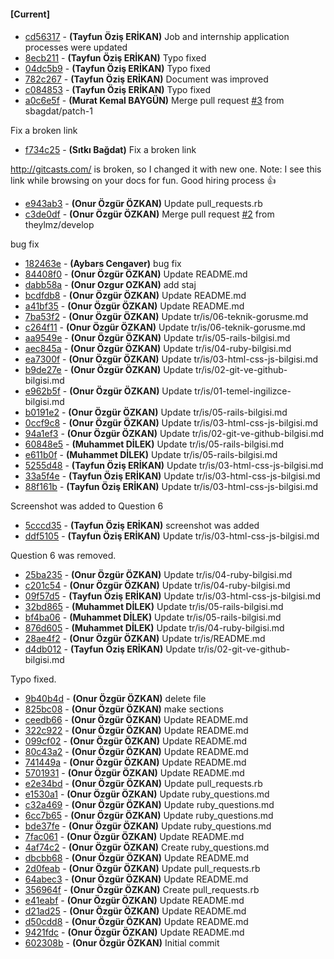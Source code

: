
#### [Current]

#### 
 * [cd56317](../../commit/cd56317) - __(Tayfun Öziş ERİKAN)__ Job and internship application processes were updated
 * [8ecb211](../../commit/8ecb211) - __(Tayfun Öziş ERİKAN)__ Typo fixed
 * [04dc5b9](../../commit/04dc5b9) - __(Tayfun Öziş ERİKAN)__ Typo fixed
 * [782c267](../../commit/782c267) - __(Tayfun Öziş ERİKAN)__ Document was improved
 * [c084853](../../commit/c084853) - __(Tayfun Öziş ERİKAN)__ Typo fixed
 * [a0c6e5f](../../commit/a0c6e5f) - __(Murat Kemal BAYGÜN)__ Merge pull request [#3](../../issues/3) from sbagdat/patch-1

Fix a broken link
 * [f734c25](../../commit/f734c25) - __(Sıtkı Bağdat)__ Fix a broken link

http://gitcasts.com/ is broken, so I changed it with new one.
Note: I see this link while browsing on your docs for fun. Good hiring process :+1:
 * [e943ab3](../../commit/e943ab3) - __(Onur Özgür ÖZKAN)__ Update pull_requests.rb
 * [c3de0df](../../commit/c3de0df) - __(Onur Özgür ÖZKAN)__ Merge pull request [#2](../../issues/2) from theylmz/develop

bug fix
 * [182463e](../../commit/182463e) - __(Aybars Cengaver)__ bug fix
 * [84408f0](../../commit/84408f0) - __(Onur Özgür ÖZKAN)__ Update README.md
 * [dabb58a](../../commit/dabb58a) - __(Onur Ozgur OZKAN)__ add staj
 * [bcdfdb8](../../commit/bcdfdb8) - __(Onur Özgür ÖZKAN)__ Update README.md
 * [a41bf35](../../commit/a41bf35) - __(Onur Özgür ÖZKAN)__ Update README.md
 * [7ba53f2](../../commit/7ba53f2) - __(Onur Özgür ÖZKAN)__ Update tr/is/06-teknik-gorusme.md
 * [c264f11](../../commit/c264f11) - __(Onur Özgür ÖZKAN)__ Update tr/is/06-teknik-gorusme.md
 * [aa9549e](../../commit/aa9549e) - __(Onur Özgür ÖZKAN)__ Update tr/is/05-rails-bilgisi.md
 * [aec845a](../../commit/aec845a) - __(Onur Özgür ÖZKAN)__ Update tr/is/04-ruby-bilgisi.md
 * [ea7300f](../../commit/ea7300f) - __(Onur Özgür ÖZKAN)__ Update tr/is/03-html-css-js-bilgisi.md
 * [b9de27e](../../commit/b9de27e) - __(Onur Özgür ÖZKAN)__ Update tr/is/02-git-ve-github-bilgisi.md
 * [e962b5f](../../commit/e962b5f) - __(Onur Özgür ÖZKAN)__ Update tr/is/01-temel-ingilizce-bilgisi.md
 * [b0191e2](../../commit/b0191e2) - __(Onur Özgür ÖZKAN)__ Update tr/is/05-rails-bilgisi.md
 * [0ccf9c8](../../commit/0ccf9c8) - __(Onur Özgür ÖZKAN)__ Update tr/is/03-html-css-js-bilgisi.md
 * [94a1ef3](../../commit/94a1ef3) - __(Onur Özgür ÖZKAN)__ Update tr/is/02-git-ve-github-bilgisi.md
 * [60848e5](../../commit/60848e5) - __(Muhammet DİLEK)__ Update tr/is/05-rails-bilgisi.md
 * [e611b0f](../../commit/e611b0f) - __(Muhammet DİLEK)__ Update tr/is/05-rails-bilgisi.md
 * [5255d48](../../commit/5255d48) - __(Tayfun Öziş ERİKAN)__ Update tr/is/03-html-css-js-bilgisi.md
 * [33a5f4e](../../commit/33a5f4e) - __(Tayfun Öziş ERİKAN)__ Update tr/is/03-html-css-js-bilgisi.md
 * [88f161b](../../commit/88f161b) - __(Tayfun Öziş ERİKAN)__ Update tr/is/03-html-css-js-bilgisi.md

Screenshot was added to Question 6
 * [5cccd35](../../commit/5cccd35) - __(Tayfun Öziş ERİKAN)__ screenshot was added
 * [ddf5105](../../commit/ddf5105) - __(Tayfun Öziş ERİKAN)__ Update tr/is/03-html-css-js-bilgisi.md

Question 6 was removed.
 * [25ba235](../../commit/25ba235) - __(Onur Özgür ÖZKAN)__ Update tr/is/04-ruby-bilgisi.md
 * [c201c54](../../commit/c201c54) - __(Onur Özgür ÖZKAN)__ Update tr/is/04-ruby-bilgisi.md
 * [09f57d5](../../commit/09f57d5) - __(Tayfun Öziş ERİKAN)__ Update tr/is/03-html-css-js-bilgisi.md
 * [32bd865](../../commit/32bd865) - __(Muhammet DİLEK)__ Update tr/is/05-rails-bilgisi.md
 * [bf4ba06](../../commit/bf4ba06) - __(Muhammet DİLEK)__ Update tr/is/05-rails-bilgisi.md
 * [876d605](../../commit/876d605) - __(Muhammet DİLEK)__ Update tr/is/04-ruby-bilgisi.md
 * [28ae4f2](../../commit/28ae4f2) - __(Onur Özgür ÖZKAN)__ Update tr/is/README.md
 * [d4db012](../../commit/d4db012) - __(Tayfun Öziş ERİKAN)__ Update tr/is/02-git-ve-github-bilgisi.md

Typo fixed.
 * [9b40b4d](../../commit/9b40b4d) - __(Onur Özgür ÖZKAN)__ delete file
 * [825bc08](../../commit/825bc08) - __(Onur Özgür ÖZKAN)__ make sections
 * [ceedb66](../../commit/ceedb66) - __(Onur Özgür ÖZKAN)__ Update README.md
 * [322c922](../../commit/322c922) - __(Onur Özgür ÖZKAN)__ Update README.md
 * [099cf02](../../commit/099cf02) - __(Onur Özgür ÖZKAN)__ Update README.md
 * [80c43a2](../../commit/80c43a2) - __(Onur Özgür ÖZKAN)__ Update README.md
 * [741449a](../../commit/741449a) - __(Onur Özgür ÖZKAN)__ Update README.md
 * [5701931](../../commit/5701931) - __(Onur Özgür ÖZKAN)__ Update README.md
 * [e2e34bd](../../commit/e2e34bd) - __(Onur Özgür ÖZKAN)__ Update pull_requests.rb
 * [e1530a1](../../commit/e1530a1) - __(Onur Özgür ÖZKAN)__ Update ruby_questions.md
 * [c32a469](../../commit/c32a469) - __(Onur Özgür ÖZKAN)__ Update ruby_questions.md
 * [6cc7b65](../../commit/6cc7b65) - __(Onur Özgür ÖZKAN)__ Update ruby_questions.md
 * [bde37fe](../../commit/bde37fe) - __(Onur Özgür ÖZKAN)__ Update ruby_questions.md
 * [7fac061](../../commit/7fac061) - __(Onur Özgür ÖZKAN)__ Update README.md
 * [4af74c2](../../commit/4af74c2) - __(Onur Özgür ÖZKAN)__ Create ruby_questions.md
 * [dbcbb68](../../commit/dbcbb68) - __(Onur Özgür ÖZKAN)__ Update README.md
 * [2d0feab](../../commit/2d0feab) - __(Onur Özgür ÖZKAN)__ Update pull_requests.rb
 * [64abec3](../../commit/64abec3) - __(Onur Özgür ÖZKAN)__ Update README.md
 * [356964f](../../commit/356964f) - __(Onur Özgür ÖZKAN)__ Create pull_requests.rb
 * [e41eabf](../../commit/e41eabf) - __(Onur Özgür ÖZKAN)__ Update README.md
 * [d21ad25](../../commit/d21ad25) - __(Onur Özgür ÖZKAN)__ Update README.md
 * [d50cdd8](../../commit/d50cdd8) - __(Onur Özgür ÖZKAN)__ Update README.md
 * [9421fdc](../../commit/9421fdc) - __(Onur Özgür ÖZKAN)__ Update README.md
 * [602308b](../../commit/602308b) - __(Onur Özgür ÖZKAN)__ Initial commit
